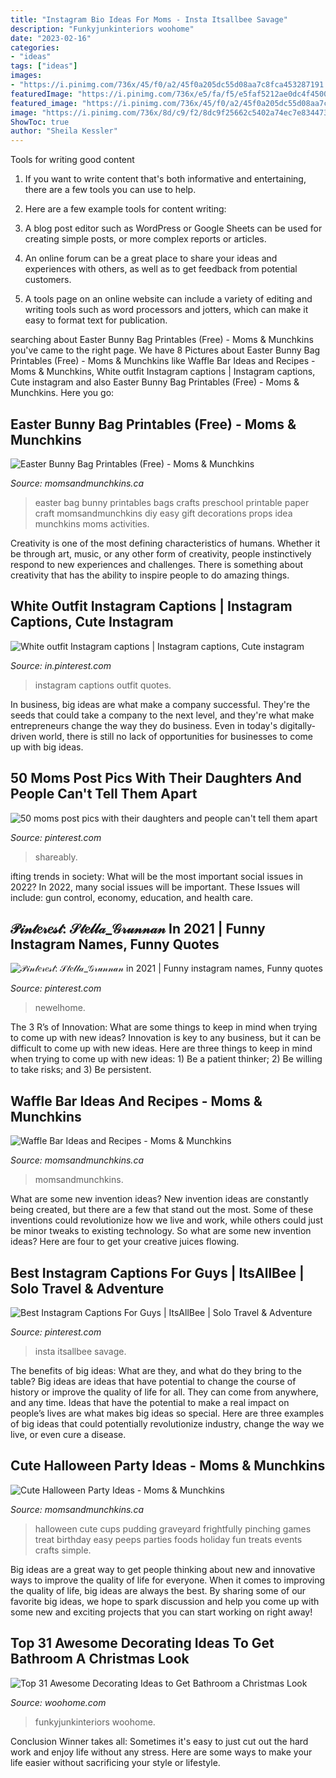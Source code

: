 ```yaml
---
title: "Instagram Bio Ideas For Moms - Insta Itsallbee Savage"
description: "Funkyjunkinteriors woohome"
date: "2023-02-16"
categories:
- "ideas"
tags: ["ideas"]
images:
- "https://i.pinimg.com/736x/45/f0/a2/45f0a205dc55d08aa7c8fca453287191.jpg"
featuredImage: "https://i.pinimg.com/736x/e5/fa/f5/e5faf5212ae0dc4f4500916e84d9b64b.jpg"
featured_image: "https://i.pinimg.com/736x/45/f0/a2/45f0a205dc55d08aa7c8fca453287191.jpg"
image: "https://i.pinimg.com/736x/8d/c9/f2/8dc9f25662c5402a74ec7e834473febf.jpg"
ShowToc: true
author: "Sheila Kessler"
---
```



Tools for writing good content
1. If you want to write content that's both informative and entertaining, there are a few tools you can use to help.
2. Here are a few example tools for content writing:

3. A blog post editor such as WordPress or Google Sheets can be used for creating simple posts, or more complex reports or articles.

4. An online forum can be a great place to share your ideas and experiences with others, as well as to get feedback from potential customers.

5. A tools page on an online website can include a variety of editing and writing tools such as word processors and jotters, which can make it easy to format text for publication.

	

		
searching about Easter Bunny Bag Printables (Free) - Moms &amp; Munchkins you've came to the right page. We have 8 Pictures about Easter Bunny Bag Printables (Free) - Moms &amp; Munchkins like Waffle Bar Ideas and Recipes - Moms &amp; Munchkins, White outfit Instagram captions | Instagram captions, Cute instagram and also Easter Bunny Bag Printables (Free) - Moms &amp; Munchkins. Here you go:
		
    
## Easter Bunny Bag Printables (Free) - Moms &amp; Munchkins

<img loading=lazy src="http://www.momsandmunchkins.ca/wp-content/uploads/2015/03/easter-bunny-bag-printables-free.jpg" onerror="this.onerror=null;this.src='https://tse4.mm.bing.net/th?id=OIP.cWMOhHQm1YqpMgOiiZ8pmwHaLH&amp;pid=15.1';" alt="Easter Bunny Bag Printables (Free) - Moms &amp; Munchkins">

_Source: momsandmunchkins.ca_

>easter bag bunny printables bags crafts preschool printable paper craft momsandmunchkins diy easy gift decorations props idea munchkins moms activities. 

	

Creativity is one of the most defining characteristics of humans. Whether it be through art, music, or any other form of creativity, people instinctively respond to new experiences and challenges. There is something about creativity that has the ability to inspire people to do amazing things.

    
## White Outfit Instagram Captions | Instagram Captions, Cute Instagram

<img loading=lazy src="https://i.pinimg.com/736x/45/f0/a2/45f0a205dc55d08aa7c8fca453287191.jpg" onerror="this.onerror=null;this.src='https://tse3.mm.bing.net/th?id=OIP.CKlQpG4FQax3WzpzXlXpCgHaLG&amp;pid=15.1';" alt="White outfit Instagram captions | Instagram captions, Cute instagram">

_Source: in.pinterest.com_

>instagram captions outfit quotes. 

	

In business, big ideas are what make a company successful. They're the seeds that could take a company to the next level, and they're what make entrepreneurs change the way they do business. Even in today's digitally-driven world, there is still no lack of opportunities for businesses to come up with big ideas.

    
## 50 Moms Post Pics With Their Daughters And People Can&#039;t Tell Them Apart

<img loading=lazy src="https://i.pinimg.com/736x/f5/fc/ec/f5fcec9c0e75f4726f613102338595b5.jpg" onerror="this.onerror=null;this.src='https://tse2.mm.bing.net/th?id=OIP.FHWv2CbLOYahiMckPT6jCQHaLG&amp;pid=15.1';" alt="50 moms post pics with their daughters and people can&#039;t tell them apart">

_Source: pinterest.com_

>shareably. 

	

ifting trends in society: What will be the most important social issues in 2022?
In 2022, many social issues will be important. These Issues will include: gun control, economy, education, and health care.

    
## 𝒫𝒾𝓃𝓉𝑒𝓇𝑒𝓈𝓉: 𝒮𝓉𝑒𝓁𝓁𝒶_𝒢𝓇𝓊𝓃𝓃𝒶𝓃 In 2021 | Funny Instagram Names, Funny Quotes

<img loading=lazy src="https://i.pinimg.com/736x/8d/c9/f2/8dc9f25662c5402a74ec7e834473febf.jpg" onerror="this.onerror=null;this.src='https://tse2.mm.bing.net/th?id=OIP.4Bx-NJxMPjlE8vg9Cw7EwQHaOw&amp;pid=15.1';" alt="𝒫𝒾𝓃𝓉𝑒𝓇𝑒𝓈𝓉: 𝒮𝓉𝑒𝓁𝓁𝒶_𝒢𝓇𝓊𝓃𝓃𝒶𝓃 in 2021 | Funny instagram names, Funny quotes">

_Source: pinterest.com_

>newelhome. 

	

The 3 R’s of Innovation: What are some things to keep in mind when trying to come up with new ideas?
Innovation is key to any business, but it can be difficult to come up with new ideas. Here are three things to keep in mind when trying to come up with new ideas: 1) Be a patient thinker; 2) Be willing to take risks; and 3) Be persistent.

    
## Waffle Bar Ideas And Recipes - Moms &amp; Munchkins

<img loading=lazy src="https://www.momsandmunchkins.ca/wp-content/uploads/2017/10/waffle-bar-5-683x1024.jpg" onerror="this.onerror=null;this.src='https://tse4.mm.bing.net/th?id=OIP.ioT3ZcP6R3TBOYjIVBaWYgHaLG&amp;pid=15.1';" alt="Waffle Bar Ideas and Recipes - Moms &amp; Munchkins">

_Source: momsandmunchkins.ca_

>momsandmunchkins. 

	

What are some new invention ideas?
New invention ideas are constantly being created, but there are a few that stand out the most. Some of these inventions could revolutionize how we live and work, while others could just be minor tweaks to existing technology. So what are some new invention ideas? Here are four to get your creative juices flowing.

    
## Best Instagram Captions For Guys | ItsAllBee | Solo Travel &amp; Adventure

<img loading=lazy src="https://i.pinimg.com/736x/e5/fa/f5/e5faf5212ae0dc4f4500916e84d9b64b.jpg" onerror="this.onerror=null;this.src='https://tse4.mm.bing.net/th?id=OIP.XS-Ir8kgAVtfZayLjSz2tQHaLH&amp;pid=15.1';" alt="Best Instagram Captions For Guys | ItsAllBee | Solo Travel &amp; Adventure">

_Source: pinterest.com_

>insta itsallbee savage. 

	

The benefits of big ideas: What are they, and what do they bring to the table?
Big ideas are ideas that have potential to change the course of history or improve the quality of life for all. They can come from anywhere, and any time. Ideas that have the potential to make a real impact on people’s lives are what makes big ideas so special. Here are three examples of big ideas that could potentially revolutionize industry, change the way we live, or even cure a disease.

    
## Cute Halloween Party Ideas - Moms &amp; Munchkins

<img loading=lazy src="https://www.momsandmunchkins.ca/wp-content/uploads/2013/10/frightfully-cute.jpg" onerror="this.onerror=null;this.src='https://tse3.mm.bing.net/th?id=OIP.vqPDVJ7atUJq_ykjT9oS5QAAAA&amp;pid=15.1';" alt="Cute Halloween Party Ideas - Moms &amp; Munchkins">

_Source: momsandmunchkins.ca_

>halloween cute cups pudding graveyard frightfully pinching games treat birthday easy peeps parties foods holiday fun treats events crafts simple. 

	

Big ideas are a great way to get people thinking about new and innovative ways to improve the quality of life for everyone. When it comes to improving the quality of life, big ideas are always the best. By sharing some of our favorite big ideas, we hope to spark discussion and help you come up with some new and exciting projects that you can start working on right away!

    
## Top 31 Awesome Decorating Ideas To Get Bathroom A Christmas Look

<img loading=lazy src="https://www.woohome.com/wp-content/uploads/2017/11/bring-christmas-spirit-into-bathroom-6.jpg" onerror="this.onerror=null;this.src='https://tse1.mm.bing.net/th?id=OIP.i3zRmtxyC-JXwjuzHXAq_wHaTC&amp;pid=15.1';" alt="Top 31 Awesome Decorating Ideas to Get Bathroom a Christmas Look">

_Source: woohome.com_

>funkyjunkinteriors woohome. 

	

Conclusion
Winner takes all: Sometimes it's easy to just cut out the hard work and enjoy life without any stress. Here are some ways to make your life easier without sacrificing your style or lifestyle.

